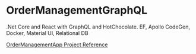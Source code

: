 # OrderManagementGraphQL

.Net Core and React with GraphQL and HotChocolate. EF, Apollo CodeGen, Docker, Material UI, Relational DB

[OrderManagementApp Project Reference](https://github.com/ivanthagura/OrderManagementApp)
